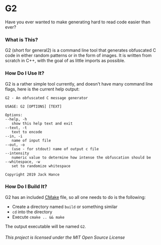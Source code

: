 # G2

Have you ever wanted to make generating hard to read code easier than ever?

### What is This?

G2 (short for general2) is a command line tool that generates obfuscated C code in either random patterns or in the form of images. It is written from scratch in C++, with the goal of as little imports as possible.

### How Do I Use It?

G2 is a rather simple tool currently, and doesn't have many command line flags, here is the current help output:

```
G2 - An obfuscated C message generator

USAGE: G2 [OPTIONS] [TEXT]

Options:
--help, -h
   show this help text and exit
--text, -t
   text to encode
--in, -i
   name of input file
--out, -o
   (use - for stdout) name of output c file
--intensity
   numeric value to determine how intense the obfuscation should be
--whitespace, -w
   set to randomize whitespace

Copyright 2019 Jack Hance

```

### How Do I Build It?

G2 has an included [CMake](https://cmake.org/) file, so all one needs to do is the following:

 * Create a directory named `build` or something similar
 * `cd` into the directory
 * Execute `cmake .. && make`

The output executable will be named `G2`.


###### This project is licensed under the MIT Open Source License 